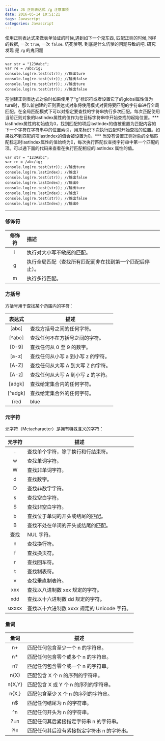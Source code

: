 ```yaml
---
title: JS 正则表达式 /g 注意事项
date: 2016-05-14 10:51:21
tags: Javascript
categories: Javascript
---
```

使用正则表达式来做表单验证的时候,遇到如下一个鬼东西, 匹配正则的时候,同样的数据, 一次 `true`, 一次 `false`. 坑死爹啊. 
到底是什么坑爹的问题导致的吧.  研究发现 是  `/g` 的鬼问题
<!--more-->
---
```
var str = "123#abc";
var re = /abc/ig;
console.log(re.test(str)); //输出ture
console.log(re.test(str)); //输出false
console.log(re.test(str)); //输出ture
console.log(re.test(str)); //输出false
```

在创建正则表达式对象时如果使用了“g”标识符或者设置它了的﻿global属性值为ture时，那么新创建的正则表达式对象将使用模式对要将要匹配的字符串进行全局匹配。在全局匹配模式下可以对指定要查找的字符串执行多次匹配。每次匹配使用当前正则对象的lastIndex属性的值作为在目标字符串中开始查找的起始位置。*** lastIndex属性的初始值为0，找到匹配的项后lastIndex的值被重置为匹配内容的下一个字符在字符串中的位置索引，用来标识下次执行匹配时开始查找的位置。如果找不到匹配的项lastIndex的值会被设置为0。*** 当没有设置正则对象的全局匹配标志时lastIndex属性的值始终为0，每次执行匹配仅查找字符串中第一个匹配的项。可以通下面的代码来查看在执行匹配相应的lastIndex 属性的值。
 
```
var str = "123#abc";
var re = /abc/ig;
console.log(re.test(str)); //输出ture
console.log(re.lastIndex); //输出7
console.log(re.test(str)); //输出false
console.log(re.lastIndex); //输出0
console.log(re.test(str)); //输出ture
console.log(re.lastIndex); //输出7
console.log(re.test(str)); //输出false
console.log(re.lastIndex); //输出0
```
---
### 修饰符

|修饰符 |	描述|
|:-------------:|:-------------|
|  i	    |执行对大小写不敏感的匹配。|
| g	|执行全局匹配（查找所有匹配而非在找到第一个匹配后停止）。
|m	|执行多行匹配。

### 方括号
方括号用于查找某个范围内的字符：

| 表达式	| 描述 |
|:---------:|------|
| [abc]	|查找方括号之间的任何字符。
| [^abc]	|查找任何不在方括号之间的字符。
|[0-9]	|查找任何从 0 至 9 的数字。
|[a-z]	|查找任何从小写 a 到小写 z 的字符。
|[A-Z]	|查找任何从大写 A 到大写 Z 的字符。
|[A-z]	|查找任何从大写 A 到小写 z 的字符。
|[adgk]	|查找给定集合内的任何字符。
|[^adgk]	|查找给定集合外的任何字符。
|(red|blue|green)	|查找任何指定的选项。

### 元字符
元字符（Metacharacter）是拥有特殊含义的字符：

|元字符	|描述 |
|:-----:|------|
|.	|查找单个字符，除了换行和行结束符。
|w	|查找单词字符。
|W	|查找非单词字符。
|d	|查找数字。
|D	|查找非数字字符。
|s	|查找空白字符。
|S	|查找非空白字符。
|b	|查找位于单词的开头或结尾的匹配。
|B	|查找不处在单词的开头或结尾的匹配。
|查找 |NUL 字符。
|n	|查找换行符。
|f	|查找换页符。
|r	|查找回车符。
|t	|查找制表符。
|v	|查找垂直制表符。
|xxx	|查找以八进制数 xxx 规定的字符。
|xdd	|查找以十六进制数 dd 规定的字符。
|uxxxx	|查找以十六进制数 xxxx 规定的 Unicode 字符。

### 量词
|量词 |	描述|
|:---:|--------|
|n+	|匹配任何包含至少一个 n 的字符串。
|n*	|匹配任何包含零个或多个 n 的字符串。
|n?	|匹配任何包含零个或一个 n 的字符串。
|n{X}	 |匹配包含 X 个 n 的序列的字符串。
|n{X,Y}	|匹配包含 X 或 Y 个 n 的序列的字符串。
|n{X,}	|匹配包含至少 X 个 n 的序列的字符串。
|n$	|匹配任何结尾为 n 的字符串。
|^n	|匹配任何开头为 n 的字符串。
|?=n	|匹配任何其后紧接指定字符串 n 的字符串。
|?!n	|匹配任何其后没有紧接指定字符串 n 的字符串。